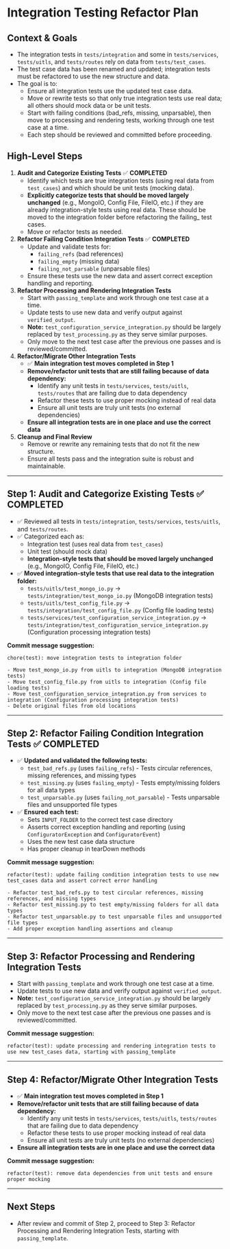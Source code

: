 # Integration Testing Refactor Plan

## Context & Goals
- The integration tests in `tests/integration` and some in `tests/services`, `tests/uitls`, and `tests/routes` rely on data from `tests/test_cases`.
- The test case data has been renamed and updated; integration tests must be refactored to use the new structure and data.
- The goal is to:
  - Ensure all integration tests use the updated test case data.
  - Move or rewrite tests so that only true integration tests use real data; all others should mock data or be unit tests.
  - Start with failing conditions (bad_refs, missing, unparsable), then move to processing and rendering tests, working through one test case at a time.
  - Each step should be reviewed and committed before proceeding.

## High-Level Steps
1. **Audit and Categorize Existing Tests** ✅ **COMPLETED**
   - Identify which tests are true integration tests (using real data from `test_cases`) and which should be unit tests (mocking data).
   - **Explicitly categorize tests that should be moved largely unchanged** (e.g., MongoIO, Config File, FileIO, etc.) if they are already integration-style tests using real data. These should be moved to the integration folder before refactoring the failing_ test cases.
   - Move or refactor tests as needed.
2. **Refactor Failing Condition Integration Tests** ✅ **COMPLETED**
   - Update and validate tests for:
     - `failing_refs` (bad references)
     - `failing_empty` (missing data)
     - `failing_not_parsable` (unparsable files)
   - Ensure these tests use the new data and assert correct exception handling and reporting.
3. **Refactor Processing and Rendering Integration Tests**
   - Start with `passing_template` and work through one test case at a time.
   - Update tests to use new data and verify output against `verified_output`.
   - **Note:** `test_configuration_service_integration.py` should be largely replaced by `test_processing.py` as they serve similar purposes.
   - Only move to the next test case after the previous one passes and is reviewed/committed.
4. **Refactor/Migrate Other Integration Tests**
   - ✅ **Main integration test moves completed in Step 1**
   - **Remove/refactor unit tests that are still failing because of data dependency:**
     - Identify any unit tests in `tests/services`, `tests/uitls`, `tests/routes` that are failing due to data dependency
     - Refactor these tests to use proper mocking instead of real data
     - Ensure all unit tests are truly unit tests (no external dependencies)
   - **Ensure all integration tests are in one place and use the correct data**
5. **Cleanup and Final Review**
   - Remove or rewrite any remaining tests that do not fit the new structure.
   - Ensure all tests pass and the integration suite is robust and maintainable.

---

## Step 1: Audit and Categorize Existing Tests ✅ **COMPLETED**
- ✅ Reviewed all tests in `tests/integration`, `tests/services`, `tests/uitls`, and `tests/routes`.
- ✅ Categorized each as:
  - Integration test (uses real data from `test_cases`)
  - Unit test (should mock data)
  - **Integration-style tests that should be moved largely unchanged** (e.g., MongoIO, Config File, FileIO, etc.)
- ✅ **Moved integration-style tests that use real data to the integration folder:**
  - `tests/uitls/test_mongo_io.py` → `tests/integration/test_mongo_io.py` (MongoDB integration tests)
  - `tests/uitls/test_config_file.py` → `tests/integration/test_config_file.py` (Config file loading tests)
  - `tests/services/test_configuration_service_integration.py` → `tests/integration/test_configuration_service_integration.py` (Configuration processing integration tests)

**Commit message suggestion:**
```
chore(test): move integration tests to integration folder

- Move test_mongo_io.py from uitls to integration (MongoDB integration tests)
- Move test_config_file.py from uitls to integration (Config file loading tests)  
- Move test_configuration_service_integration.py from services to integration (Configuration processing integration tests)
- Delete original files from old locations
```

---

## Step 2: Refactor Failing Condition Integration Tests ✅ **COMPLETED**
- ✅ **Updated and validated the following tests:**
  - `test_bad_refs.py` (uses `failing_refs`) - Tests circular references, missing references, and missing types
  - `test_missing.py` (uses `failing_empty`) - Tests empty/missing folders for all data types
  - `test_unparsable.py` (uses `failing_not_parsable`) - Tests unparsable files and unsupported file types
- ✅ **Ensured each test:**
  - Sets `INPUT_FOLDER` to the correct test case directory
  - Asserts correct exception handling and reporting (using `ConfiguratorException` and `ConfiguratorEvent`)
  - Uses the new test case data structure
  - Has proper cleanup in tearDown methods

**Commit message suggestion:**
```
refactor(test): update failing condition integration tests to use new test_cases data and assert correct error handling

- Refactor test_bad_refs.py to test circular references, missing references, and missing types
- Refactor test_missing.py to test empty/missing folders for all data types  
- Refactor test_unparsable.py to test unparsable files and unsupported file types
- Add proper exception handling assertions and cleanup
```

---

## Step 3: Refactor Processing and Rendering Integration Tests
- Start with `passing_template` and work through one test case at a time.
- Update tests to use new data and verify output against `verified_output`.
- **Note:** `test_configuration_service_integration.py` should be largely replaced by `test_processing.py` as they serve similar purposes.
- Only move to the next test case after the previous one passes and is reviewed/committed.

**Commit message suggestion:**
```
refactor(test): update processing and rendering integration tests to use new test_cases data, starting with passing_template
```

---

## Step 4: Refactor/Migrate Other Integration Tests
- ✅ **Main integration test moves completed in Step 1**
- **Remove/refactor unit tests that are still failing because of data dependency:**
  - Identify any unit tests in `tests/services`, `tests/uitls`, `tests/routes` that are failing due to data dependency
  - Refactor these tests to use proper mocking instead of real data
  - Ensure all unit tests are truly unit tests (no external dependencies)
- **Ensure all integration tests are in one place and use the correct data**

**Commit message suggestion:**
```
refactor(test): remove data dependencies from unit tests and ensure proper mocking
```

---

## Next Steps
- After review and commit of Step 2, proceed to Step 3: Refactor Processing and Rendering Integration Tests, starting with `passing_template`. 